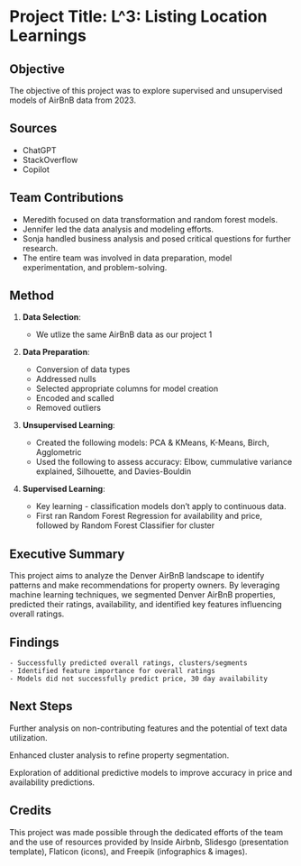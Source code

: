 # Project Title: L^3:  Listing Location Learnings

## Objective
The objective of this project was to explore supervised and unsupervised models of AirBnB data from 2023. 

## Sources
- ChatGPT
- StackOverflow
- Copilot

## Team Contributions
- Meredith focused on data transformation and random forest models.
- Jennifer led the data analysis and modeling efforts.
- Sonja handled business analysis and posed critical questions for further research.
- The entire team was involved in data preparation, model experimentation, and problem-solving.

## Method
1. **Data Selection**:
    - We utlize the same AirBnB data as our project 1 

2. **Data Preparation**:
    - Conversion of data types
    - Addressed nulls
    - Selected appropriate columns for model creation
    - Encoded and scalled
    - Removed outliers

3. **Unsupervised Learning**:
    - Created the following models: PCA & KMeans, K-Means, Birch, Agglometric
    - Used the following to assess accuracy: Elbow, cummulative variance explained, Silhouette, and Davies-Bouldin 

4. **Supervised Learning**:
    - Key learning - classification models don’t apply to continuous data.
    - First ran Random Forest Regression for availability and price, followed by Random Forest Classifier for cluster

## Executive Summary
This project aims to analyze the Denver AirBnB landscape to identify patterns and make recommendations for property owners. By leveraging machine learning techniques, we segmented Denver AirBnB properties, predicted their ratings, availability, and identified key features influencing overall ratings.

## Findings
    - Successfully predicted overall ratings, clusters/segments
    - Identified feature importance for overall ratings
    - Models did not successfully predict price, 30 day availability

## Next Steps

Further analysis on non-contributing features and the potential of text data utilization.

Enhanced cluster analysis to refine property segmentation.

Exploration of additional predictive models to improve accuracy in price and availability predictions.

## Credits
This project was made possible through the dedicated efforts of the team and the use of resources provided by Inside Airbnb, Slidesgo (presentation template), Flaticon (icons), and Freepik (infographics & images).



